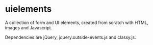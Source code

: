 uielements
==========

A collection of form and UI elements, created from scratch with HTML, images and Javascript.

Dependencies are jQuery, jquery.outside-events.js and classy.js.
